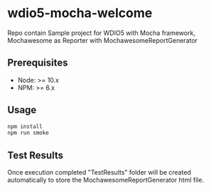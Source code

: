# wdio5-mocha-welcome
Repo contain Sample project for WDIO5 with Mocha framework, Mochawesome as Reporter with MochawesomeReportGenerator

## Prerequisites
- Node: >= 10.x
- NPM: >= 6.x

## Usage
```sh
npm install
npm run smoke
```

## Test Results
Once execution completed "TestResults" folder will be created automatically to store the MochawesomeReportGenerator html file.